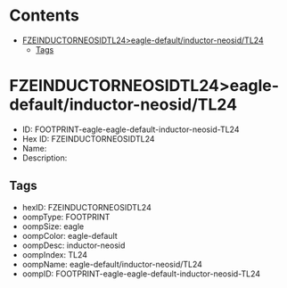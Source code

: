 



Contents
========

* [FZEINDUCTORNEOSIDTL24>eagle-default/inductor-neosid/TL24](#fzeinductorneosidtl24eagle-defaultinductor-neosidtl24)
	* [Tags](#tags)

# FZEINDUCTORNEOSIDTL24>eagle-default/inductor-neosid/TL24

- ID: FOOTPRINT-eagle-eagle-default-inductor-neosid-TL24
- Hex ID: FZEINDUCTORNEOSIDTL24
- Name: 
- Description: 

## Tags

- hexID: FZEINDUCTORNEOSIDTL24
- oompType: FOOTPRINT
- oompSize: eagle
- oompColor: eagle-default
- oompDesc: inductor-neosid
- oompIndex: TL24
- oompName: eagle-default/inductor-neosid/TL24
- oompID: FOOTPRINT-eagle-eagle-default-inductor-neosid-TL24
